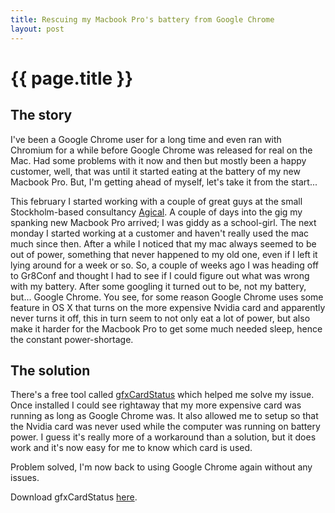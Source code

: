 ```yaml
---
title: Rescuing my Macbook Pro's battery from Google Chrome
layout: post
---
```


{{ page.title }}
================

## The story

I've been a Google Chrome user for a long time and even ran with Chromium for a while before Google Chrome was released for real on the Mac. Had some problems with it now and then but mostly been a happy customer, well, that was until it started eating at the battery of my new Macbook Pro. But, I'm getting ahead of myself, let's take it from the start...

This february I started working with a couple of great guys at the small Stockholm-based consultancy [Agical](http://agical.se/). A couple of days into the gig my spanking new Macbook Pro arrived; I was giddy as a school-girl. The next monday I started working at a customer and haven't really used the mac much since then. After a while I noticed that my mac always seemed to be out of power, something that never happened to my old one, even if I left it lying around for a week or so. So, a couple of weeks ago I was heading off to Gr8Conf and thought I had to see if I could figure out what was wrong with my battery. After some googling it turned out to be, not my battery, but... Google Chrome. You see, for some reason Google Chrome uses some feature in OS X that turns on the more expensive Nvidia card and apparently never turns it off, this in turn seem to not only eat a lot of power, but also make it harder for the Macbook Pro to get some much needed sleep, hence the constant power-shortage.

## The solution

There's a free tool called [gfxCardStatus](http://codykrieger.com/gfxCardStatus) which helped me solve my issue. Once installed I could see rightaway that my more expensive card was running as long as Google Chrome was. It also allowed me to setup so that the Nvidia card was never used while the computer was running on battery power. I guess it's really more of a workaround than a solution, but it does work and it's now easy for me to know which card is used.

Problem solved, I'm now back to using Google Chrome again without any
issues.

Download gfxCardStatus [here](http://codykrieger.com/gfxCardStatus).
